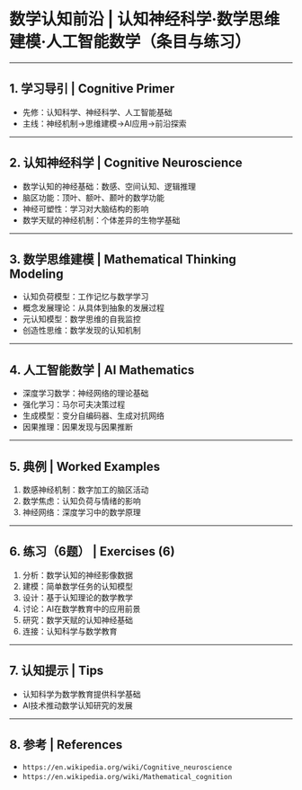 # 数学认知前沿 | 认知神经科学·数学思维建模·人工智能数学（条目与练习）

---

## 1. 学习导引 | Cognitive Primer

- 先修：认知科学、神经科学、人工智能基础
- 主线：神经机制→思维建模→AI应用→前沿探索

---

## 2. 认知神经科学 | Cognitive Neuroscience

- 数学认知的神经基础：数感、空间认知、逻辑推理
- 脑区功能：顶叶、额叶、颞叶的数学功能
- 神经可塑性：学习对大脑结构的影响
- 数学天赋的神经机制：个体差异的生物学基础

---

## 3. 数学思维建模 | Mathematical Thinking Modeling

- 认知负荷模型：工作记忆与数学学习
- 概念发展理论：从具体到抽象的发展过程
- 元认知模型：数学思维的自我监控
- 创造性思维：数学发现的认知机制

---

## 4. 人工智能数学 | AI Mathematics

- 深度学习数学：神经网络的理论基础
- 强化学习：马尔可夫决策过程
- 生成模型：变分自编码器、生成对抗网络
- 因果推理：因果发现与因果推断

---

## 5. 典例 | Worked Examples

1) 数感神经机制：数字加工的脑区活动
2) 数学焦虑：认知负荷与情绪的影响
3) 神经网络：深度学习中的数学原理

---

## 6. 练习（6题） | Exercises (6)

1) 分析：数学认知的神经影像数据
2) 建模：简单数学任务的认知模型
3) 设计：基于认知理论的数学教学
4) 讨论：AI在数学教育中的应用前景
5) 研究：数学天赋的认知神经基础
6) 连接：认知科学与数学教育

---

## 7. 认知提示 | Tips

- 认知科学为数学教育提供科学基础
- AI技术推动数学认知研究的发展

---

## 8. 参考 | References

- `https://en.wikipedia.org/wiki/Cognitive_neuroscience`
- `https://en.wikipedia.org/wiki/Mathematical_cognition`
